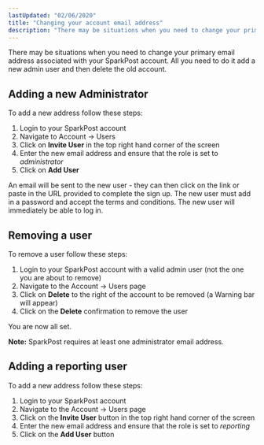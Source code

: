 ```yaml
---
lastUpdated: "02/06/2020"
title: "Changing your account email address"
description: "There may be situations when you need to change your primary email address associated with your Spark Post account All you need to do it add a new admin user and then delete the old account Adding a new Administrator To add a new address follow these steps Login to..."
---
```


There may be situations when you need to change your primary email address associated with your SparkPost account. All you need to do it add a new admin user and then delete the old account. 

## Adding a new Administrator

To add a new address follow these steps:

1. Login to your SparkPost account
1. Navigate to Account → Users
1. Click on **Invite User** in the top right hand corner of the screen
1. Enter the new email address and ensure that the role is set to *administrator*
1. Click on **Add User**

An email will be sent to the new user - they can then click on the link or paste in the URL provided to complete the sign up. The new user must add in a password and accept the terms and conditions. The new user will immediately be able to log in.

## Removing a user

To remove a user follow these steps:

1. Login to your SparkPost account with a valid admin user (not the one you are about to remove)
1. Navigate to the Account → Users page
1. Click on **Delete** to the right of the account to be removed (a Warning bar will appear)
1. Click on the **Delete** confirmation to remove the user

You are now all set.

**Note:** SparkPost requires at least one administrator email address.

## Adding a reporting user

To add a new address follow these steps:

1. Login to your SparkPost account
1. Navigate to the Account → Users page
1. Click on the **Invite User** button in the top right hand corner of the screen
1. Enter the new email address and ensure that the role is set to *reporting*
1. Click on the **Add User** button
